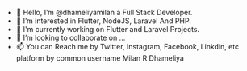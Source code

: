 - 👋 Hello, I’m @dhameliyamilan a Full Stack Developer.
- 👀 I’m interested in Flutter, NodeJS, Laravel And PHP.
- 🌱 I'm currently working on Flutter and Laravel Projects.
- 💞️ I’m looking to collaborate on ...
- 📫 You can Reach me by Twitter, Instagram, Facebook, Linkdin, etc platform by common username Milan R Dhameliya

<!---
dhameliyamilan/dhameliyamilan is a ✨ special ✨ repository because its `README.md` (this file) appears on your GitHub profile.
You can click the Preview link to take a look at your changes.
--->
